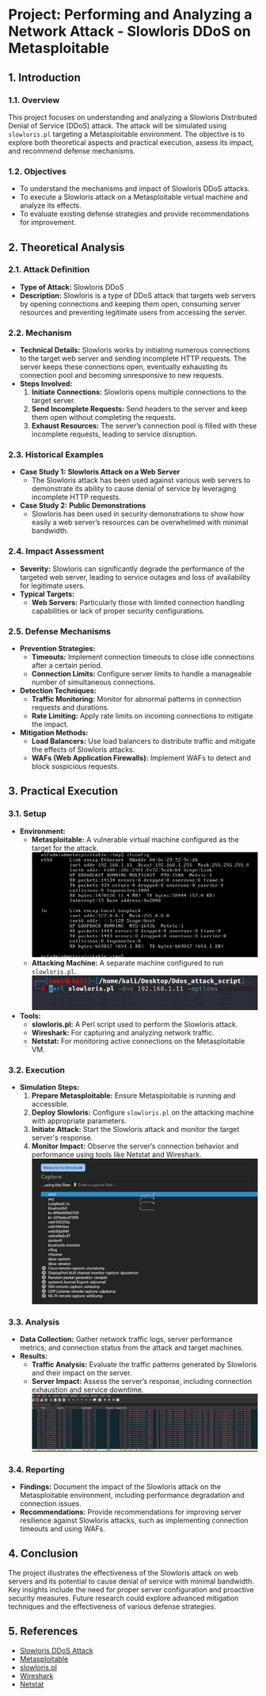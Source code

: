 # Project: Performing and Analyzing a Network Attack - Slowloris DDoS on Metasploitable

## 1. Introduction

### 1.1. Overview
This project focuses on understanding and analyzing a Slowloris Distributed Denial of Service (DDoS) attack. The attack will be simulated using `slowloris.pl` targeting a Metasploitable environment. The objective is to explore both theoretical aspects and practical execution, assess its impact, and recommend defense mechanisms.

### 1.2. Objectives
- To understand the mechanisms and impact of Slowloris DDoS attacks.
- To execute a Slowloris attack on a Metasploitable virtual machine and analyze its effects.
- To evaluate existing defense strategies and provide recommendations for improvement.

## 2. Theoretical Analysis

### 2.1. Attack Definition
- **Type of Attack:** Slowloris DDoS
- **Description:** Slowloris is a type of DDoS attack that targets web servers by opening connections and keeping them open, consuming server resources and preventing legitimate users from accessing the server.

### 2.2. Mechanism
- **Technical Details:** Slowloris works by initiating numerous connections to the target web server and sending incomplete HTTP requests. The server keeps these connections open, eventually exhausting its connection pool and becoming unresponsive to new requests.
- **Steps Involved:**
  1. **Initiate Connections:** Slowloris opens multiple connections to the target server.
  2. **Send Incomplete Requests:** Send headers to the server and keep them open without completing the requests.
  3. **Exhaust Resources:** The server’s connection pool is filled with these incomplete requests, leading to service disruption.

### 2.3. Historical Examples
- **Case Study 1:** **Slowloris Attack on a Web Server**
  - The Slowloris attack has been used against various web servers to demonstrate its ability to cause denial of service by leveraging incomplete HTTP requests.
- **Case Study 2:** **Public Demonstrations**
  - Slowloris has been used in security demonstrations to show how easily a web server’s resources can be overwhelmed with minimal bandwidth.

### 2.4. Impact Assessment
- **Severity:** Slowloris can significantly degrade the performance of the targeted web server, leading to service outages and loss of availability for legitimate users.
- **Typical Targets:**
  - **Web Servers:** Particularly those with limited connection handling capabilities or lack of proper security configurations.

### 2.5. Defense Mechanisms
- **Prevention Strategies:**
  - **Timeouts:** Implement connection timeouts to close idle connections after a certain period.
  - **Connection Limits:** Configure server limits to handle a manageable number of simultaneous connections.
- **Detection Techniques:**
  - **Traffic Monitoring:** Monitor for abnormal patterns in connection requests and durations.
  - **Rate Limiting:** Apply rate limits on incoming connections to mitigate the impact.
- **Mitigation Methods:**
  - **Load Balancers:** Use load balancers to distribute traffic and mitigate the effects of Slowloris attacks.
  - **WAFs (Web Application Firewalls):** Implement WAFs to detect and block suspicious requests.

## 3. Practical Execution

### 3.1. Setup
- **Environment:** 
  - **Metasploitable:** A vulnerable virtual machine configured as the target for the attack.
![1](PIC/metasploitable_ifconfig.png)
  - **Attacking Machine:** A separate machine configured to run `slowloris.pl`.
![2](PIC/slowloris_command.png)
- **Tools:**
  - **slowloris.pl:** A Perl script used to perform the Slowloris attack.
  - **Wireshark:** For capturing and analyzing network traffic.
  - **Netstat:** For monitoring active connections on the Metasploitable VM.

### 3.2. Execution
- **Simulation Steps:**
  1. **Prepare Metasploitable:** Ensure Metasploitable is running and accessible.
  2. **Deploy Slowloris:** Configure `slowloris.pl` on the attacking machine with appropriate parameters.
  3. **Initiate Attack:** Start the Slowloris attack and monitor the target server's response.
  4. **Monitor Impact:** Observe the server’s connection behavior and performance using tools like Netstat and Wireshark.
![3](PIC/wireshark_eth0.png)
### 3.3. Analysis
- **Data Collection:** Gather network traffic logs, server performance metrics, and connection status from the attack and target machines.
- **Results:**
  - **Traffic Analysis:** Evaluate the traffic patterns generated by Slowloris and their impact on the server.
  - **Server Impact:** Assess the server’s response, including connection exhaustion and service downtime.
![4](PIC/wireshark.png)
### 3.4. Reporting
- **Findings:** Document the impact of the Slowloris attack on the Metasploitable environment, including performance degradation and connection issues.
- **Recommendations:** Provide recommendations for improving server resilience against Slowloris attacks, such as implementing connection timeouts and using WAFs.

## 4. Conclusion
The project illustrates the effectiveness of the Slowloris attack on web servers and its potential to cause denial of service with minimal bandwidth. Key insights include the need for proper server configuration and proactive security measures. Future research could explore advanced mitigation techniques and the effectiveness of various defense strategies.

## 5. References
- [Slowloris DDoS Attack](https://github.com/gkbrk/slowloris/blob/master/README.md) 
- [Metasploitable](https://download.vulnhub.com/metasploitable/metasploitable-linux-2.0.0.zip)
- [slowloris.pl](https://github.com/gkbrk/slowloris/blob/master/slowloris.py)
- [Wireshark](https://www.wireshark.org/download.html)
- [Netstat](https://netstat-viewer.en.softonic.com/)


